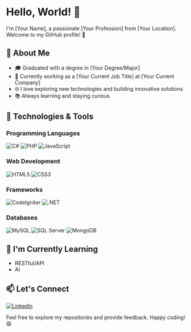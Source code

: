 # Hello, World! 👋

I'm [Your Name], a passionate [Your Profession] from [Your Location]. Welcome to my GitHub profile! 🚀

## 📌 About Me

- 🎓 Graduated with a degree in [Your Degree/Major]
- 💼 Currently working as a [Your Current Job Title] at [Your Current Company]
- 🌐 I love exploring new technologies and building innovative solutions
- 📚 Always learning and staying curious

## 🔧 Technologies & Tools

### Programming Languages
![C#](https://img.shields.io/badge/-C%23-239120?style=flat-square&logo=c-sharp&logoColor=white)
![PHP](https://img.shields.io/badge/-PHP-777BB4?style=flat-square&logo=php&logoColor=white)
![JavaScript](https://img.shields.io/badge/-JavaScript-F7DF1E?style=flat-square&logo=javascript&logoColor=black)

### Web Development
![HTML5](https://img.shields.io/badge/-HTML5-E34F26?style=flat-square&logo=html5&logoColor=white)
![CSS3](https://img.shields.io/badge/-CSS3-1572B6?style=flat-square&logo=css3&logoColor=white)

### Frameworks
![CodeIgniter](https://img.shields.io/badge/-CodeIgniter-EF4223?style=flat-square&logo=codeigniter&logoColor=white)
![.NET](https://img.shields.io/badge/-.NET-512BD4?style=flat-square&logo=.net&logoColor=white)
<!-- Add more frameworks as needed -->

### Databases
![MySQL](https://img.shields.io/badge/-MySQL-4479A1?style=flat-square&logo=mysql&logoColor=white)
![SQL Server](https://img.shields.io/badge/-SQL%20Server-CC2927?style=flat-square&logo=microsoft-sql-server&logoColor=white)
![MongoDB](https://img.shields.io/badge/-MongoDB-47A248?style=flat-square&logo=mongodb&logoColor=white)
<!-- Add more databases as needed -->

## 🌱 I'm Currently Learning

- RESTful/API
- AI
<!-- Add more topics as needed -->

## 📫 Let's Connect

[![LinkedIn](https://img.shields.io/badge/-LinkedIn-0077B5?style=flat-square&logo=linkedin&logoColor=white)](https://www.linkedin.com/in/omar-odeh-a27697107/)

Feel free to explore my repositories and provide feedback. Happy coding! 😄
